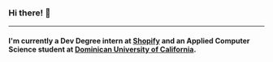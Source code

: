 ### Hi there! :wave:

_______________________________________________________________________________________________________________________________________

#### I'm currently a Dev Degree intern at [Shopify](https://www.shopify.com) and an Applied Computer Science student at [Dominican University of California](https://www.dominican.edu).

<!--
**mccarthykp/mccarthykp** is a ✨ _special_ ✨ repository because its `README.md` (this file) appears on your GitHub profile.

Here are some ideas to get you started:

- 🔭 I’m currently working on ...
- 🌱 I’m currently learning ...
- 👯 I’m looking to collaborate on ...
- 🤔 I’m looking for help with ...
- 💬 Ask me about ...
- 📫 How to reach me: ...
- 😄 Pronouns: ...
- ⚡ Fun fact: ...
-->
